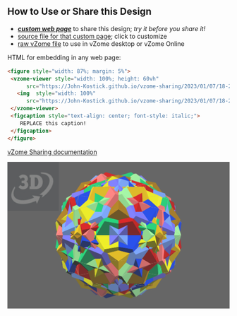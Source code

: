 
## How to Use or Share this Design

 - [***custom web page***][post] to share this design; *try it before you share it!*
 - [source file for that custom page][source]; click to customize
 - [raw vZome file][raw] to use in vZome desktop or vZome Online
 
 HTML for embedding in any web page:
 ```html
<figure style="width: 87%; margin: 5%">
  <vzome-viewer style="width: 100%; height: 60vh"
       src="https://John-Kostick.github.io/vzome-sharing/2023/01/07/18-26-14-Arrangement-of-10-Dodecahedra/Arrangement-of-10-Dodecahedra.vZome" >
    <img  style="width: 100%"
       src="https://John-Kostick.github.io/vzome-sharing/2023/01/07/18-26-14-Arrangement-of-10-Dodecahedra/Arrangement-of-10-Dodecahedra.png" >
  </vzome-viewer>
  <figcaption style="text-align: center; font-style: italic;">
     REPLACE this caption!
  </figcaption>
</figure>
 ```

[vZome Sharing documentation](https://vzome.github.io/vzome/sharing.html#how-it-works)

![Image](<Arrangement-of-10-Dodecahedra.png>)


[post]: <https://John-Kostick.github.io/vzome-sharing/2023/01/07/Arrangement-of-10-Dodecahedra-18-26-14.html>
[source]: <https://github.com/John-Kostick/vzome-sharing/edit/main/_posts/2023-01-07-Arrangement-of-10-Dodecahedra-18-26-14.md>
[raw]: <https://raw.githubusercontent.com/John-Kostick/vzome-sharing/main/2023/01/07/18-26-14-Arrangement-of-10-Dodecahedra/Arrangement-of-10-Dodecahedra.vZome>